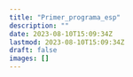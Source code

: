 ```yaml
---
title: "Primer_programa_esp"
description: ""
date: 2023-08-10T15:09:34Z
lastmod: 2023-08-10T15:09:34Z
draft: false
images: []
---
```

